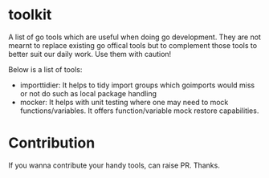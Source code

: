 # toolkit
A list of go tools which are useful when doing go development. They are 
not mearnt to replace existing go offical tools but to complement those tools
to better suit our daily work. Use them with caution!

Below is a list of tools:
- importtidier: It helps to tidy import groups which goimports would miss or not do such as local package handling
- mocker: It helps with unit testing where one may need to mock functions/variables. It offers function/variable mock restore capabilities.

# Contribution
If you wanna contribute your handy tools, can raise PR. Thanks.